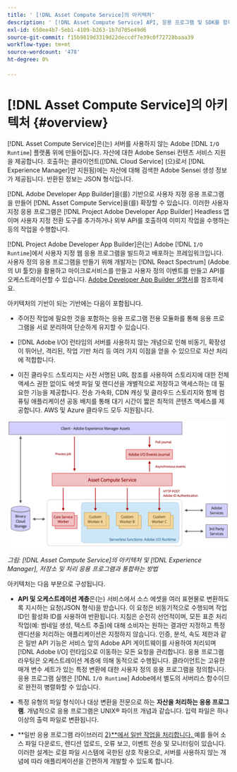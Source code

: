 ```yaml
---
title: ' [!DNL Asset Compute Service]의 아키텍처'
description: ' [!DNL Asset Compute Service] API, 응용 프로그램 및 SDK를 함께 사용하여 클라우드 기반 에셋 처리 서비스를 제공하는 방법입니다.'
exl-id: 658ee4b7-5eb1-4109-b263-1b7d705e49d6
source-git-commit: f15b9819d3319d22deccdf7e39c0f72728baaa39
workflow-type: tm+mt
source-wordcount: '478'
ht-degree: 0%

---
```


# [!DNL Asset Compute Service]의 아키텍처 {#overview}

[!DNL Asset Compute Service]은(는) 서버를 사용하지 않는 Adobe [!DNL `I/O Runtime`] 플랫폼 위에 만들어집니다. 자산에 대한 Adobe Sensei 컨텐츠 서비스 지원을 제공합니다. 호출하는 클라이언트([!DNL Cloud Service] (으)로서 [!DNL Experience Manager]만 지원됨)에는 자산에 대해 검색한 Adobe Sensei 생성 정보가 제공됩니다. 반환된 정보는 JSON 형식입니다.

[!DNL Adobe Developer App Builder]을(를) 기반으로 사용자 지정 응용 프로그램을 만들어 [!DNL Asset Compute Service]을(를) 확장할 수 있습니다. 이러한 사용자 지정 응용 프로그램은 [!DNL Project Adobe Developer App Builder] Headless 앱이며 사용자 지정 전환 도구를 추가하거나 외부 API를 호출하여 이미지 작업을 수행하는 등의 작업을 수행합니다.

[!DNL Project Adobe Developer App Builder]은(는) Adobe [!DNL `I/O Runtime`]에서 사용자 지정 웹 응용 프로그램을 빌드하고 배포하는 프레임워크입니다. 사용자 정의 응용 프로그램을 만들기 위해 개발자는 [!DNL React Spectrum] (Adobe의 UI 툴킷)을 활용하고 마이크로서비스를 만들고 사용자 정의 이벤트를 만들고 API를 오케스트레이션할 수 있습니다. [Adobe Developer App Builder 설명서](https://developer.adobe.com/app-builder/docs/overview)를 참조하세요.

아키텍처의 기반이 되는 기반에는 다음이 포함됩니다.

* 주어진 작업에 필요한 것을 포함하는 응용 프로그램 전용 모듈화를 통해 응용 프로그램을 서로 분리하여 단순하게 유지할 수 있습니다.

* [!DNL Adobe I/O] 런타임의 서버를 사용하지 않는 개념으로 인해 비동기, 확장성이 뛰어난, 격리된, 작업 기반 처리 등 여러 가지 이점을 얻을 수 있으므로 자산 처리에 적합합니다.

* 이진 클라우드 스토리지는 사전 서명된 URL 참조를 사용하여 스토리지에 대한 전체 액세스 권한 없이도 에셋 파일 및 렌디션을 개별적으로 저장하고 액세스하는 데 필요한 기능을 제공합니다. 전송 가속화, CDN 캐싱 및 클라우드 스토리지와 함께 컴퓨팅 애플리케이션 공동 배치를 통해 대기 시간이 짧은 최적의 콘텐츠 액세스를 제공합니다. AWS 및 Azure 클라우드 모두 지원됩니다.

![Asset compute 서비스 아키텍처](assets/architecture-diagram.png)

*그림: [!DNL Asset Compute Service]의 아키텍처 및 [!DNL Experience Manager], 저장소 및 처리 응용 프로그램과 통합하는 방법*

아키텍처는 다음 부분으로 구성됩니다.

* **API 및 오케스트레이션 계층**&#x200B;은(는) 서비스에서 소스 에셋을 여러 표현물로 변환하도록 지시하는 요청(JSON 형식)을 받습니다. 이 요청은 비동기적으로 수행되며 작업 ID인 활성화 ID를 사용하여 반환됩니다. 지침은 순전히 선언적이며, 모든 표준 처리 작업(예: 썸네일 생성, 텍스트 추출)에 대해 소비자는 원하는 결과만 지정하고 특정 렌디션을 처리하는 애플리케이션은 지정하지 않습니다. 인증, 분석, 속도 제한과 같은 일반 API 기능은 서비스 앞의 Adobe API 게이트웨이를 사용하여 처리되며 [!DNL Adobe I/O] 런타임으로 이동하는 모든 요청을 관리합니다. 응용 프로그램 라우팅은 오케스트레이션 계층에 의해 동적으로 수행됩니다. 클라이언트는 고유한 매개 변수 세트가 있는 특정 변환에 대한 사용자 정의 응용 프로그램을 정의합니다. 응용 프로그램 실행은 [!DNL `I/O Runtime`] Adobe에서 별도의 서버리스 함수이므로 완전히 병렬화할 수 있습니다.

* 특정 유형의 파일 형식이나 대상 변환을 전문으로 하는 **자산을 처리하는 응용 프로그램**. 개념적으로 응용 프로그램은 UNIX® 파이프 개념과 같습니다. 입력 파일은 하나 이상의 출력 파일로 변환됩니다.

* **일반 응용 프로그램 라이브러리 [2&rbrace;**&#x200B;에서 일반 작업을 처리합니다. ](https://github.com/adobe/asset-compute-sdk) 예를 들어 소스 파일 다운로드, 렌디션 업로드, 오류 보고, 이벤트 전송 및 모니터링이 있습니다. 이러한 설계는 로컬 파일 시스템에 국한된 상호 작용으로, 서버를 사용하지 않는 개념에 따라 애플리케이션을 간편하게 개발할 수 있도록 합니다.

<!-- TBD:

* About the YAML file?
* minimize description to custom applications
* remove all internal stuff (e.g. Photoshop application, API Gateway) from text and diagram
* update diagram to focus on 3rd party custom applications ONLY
* Explain important transactions/handshakes?
* Flow of assets/control? See the illustration on the Nui diagrams wiki.
* Illustrations. See the SVG shared by Alex.
* Exceptions? Limitations? Call-outs? Gotchas?
* Do we want to add what basic processing is not available currently, that is expected by existing AEM customers?
-->
